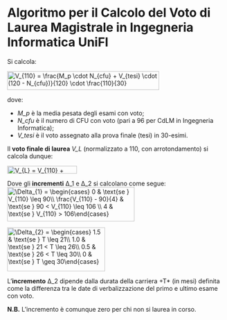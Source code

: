 # Algoritmo per il Calcolo del Voto di Laurea Magistrale in Ingegneria Informatica UniFI

Si calcola:

<img src="http://www.sciweavers.org/tex2img.php?eq=V_%7B110%7D%20%3D%20%5Cfrac%7BM_p%20%5Ccdot%20N_%7Bcfu%7D%20%2B%20V_%7Btesi%7D%20%5Ccdot%20%28120%20-%20N_%7Bcfu%7D%29%7D%7B120%7D%20%5Ccdot%20%5Cfrac%7B110%7D%7B30%7D&bc=White&fc=Black&im=jpg&fs=12&ff=arev&edit=0" align="center" border="0" alt="V_{110} = \frac{M_p \cdot N_{cfu} + V_{tesi} \cdot (120 - N_{cfu})}{120} \cdot \frac{110}{30}" width="351" height="43" />

dove:

- *M_p* è la media pesata degli esami con voto;
- *N_cfu* è il numero di CFU con voto (pari a 96 per CdLM in Ingegneria Informatica);
- *V_tesi* è il voto assegnato alla prova finale (tesi) in 30-esimi.

Il **voto finale di laurea** *V_L* (normalizzato a 110, con arrotondamento) si calcola dunque:

<img src="http://www.sciweavers.org/tex2img.php?eq=V_%7BL%7D%20%3D%20V_%7B110%7D%20%2B%20%5CDelta_%7B1%7D%20%2B%20%5CDelta_%7B2%7D&bc=White&fc=Black&im=jpg&fs=12&ff=arev&edit=0" align="center" border="0" alt="V_{L} = V_{110} + \Delta_{1} + \Delta_{2}" width="161" height="18" />


Dove gli **incrementi** Δ_1 e Δ_2 si calcolano come segue:
<img src="http://www.sciweavers.org/tex2img.php?eq=%5CDelta_%7B1%7D%20%3D%20%5Cbegin%7Bcases%7D%0A%20%200%20%26%20%5Ctext%7Bse%20%7D%20V_%7B110%7D%20%5Cleq%2090%5C%5C%0A%20%20%5Cfrac%7BV_%7B110%7D%20-%2090%7D%7B4%7D%20%26%20%5Ctext%7Bse%20%7D%2090%20%3C%20V_%7B110%7D%20%5Cleq%20106%20%5C%5C%0A%20%204%20%26%20%5Ctext%7Bse%20%7D%20V_%7B110%7D%20%3E%20106%0A%5Cend%7Bcases%7D%0A&bc=White&fc=Black&im=jpg&fs=12&ff=arev&edit=0" align="center" border="0" alt="\Delta_{1} = \begin{cases}  0 & \text{se } V_{110} \leq 90\\  \frac{V_{110} - 90}{4} & \text{se } 90 < V_{110} \leq 106 \\  4 & \text{se } V_{110} > 106\end{cases}" width="294" height="79" />

<img src="http://www.sciweavers.org/tex2img.php?eq=%5CDelta_%7B2%7D%20%3D%20%5Cbegin%7Bcases%7D%0A%20%201.5%20%26%20%5Ctext%7Bse%20%7D%20T%20%5Cleq%2021%5C%5C%0A%20%201.0%20%26%20%5Ctext%7Bse%20%7D%2021%20%3C%20T%20%5Cleq%2026%5C%5C%0A%20%200.5%20%26%20%5Ctext%7Bse%20%7D%2026%20%3C%20T%20%5Cleq%2030%5C%5C%0A%20%200%20%26%20%5Ctext%7Bse%20%7D%20T%20%5Cgeq%2030%0A%5Cend%7Bcases%7D&bc=White&fc=Black&im=jpg&fs=12&ff=arev&edit=0" align="center" border="0" alt="\Delta_{2} = \begin{cases}  1.5 & \text{se } T \leq 21\\  1.0 & \text{se } 21 < T \leq 26\\  0.5 & \text{se } 26 < T \leq 30\\  0 & \text{se } T \geq 30\end{cases}" width="226" height="101" />

L’**incremento** Δ_2 dipende dalla durata della carriera +T* (in mesi) definita come la differenza tra le date di verbalizzazione del primo e ultimo esame con voto.

**N.B.** L’incremento è comunque zero per chi non si laurea in corso.


